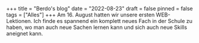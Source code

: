 +++
title = "Berdo's blog"
date = "2022-08-23"
draft = false
pinned = false
tags = ["Alles"]
+++
Am 16. August hatten wir unsere ersten WEB-Lektionen. Ich finde es spannend ein komplett neues Fach in der Schule zu haben, wo man auch neue Sachen lernen kann und sich auch neue Skills aneignet kann.